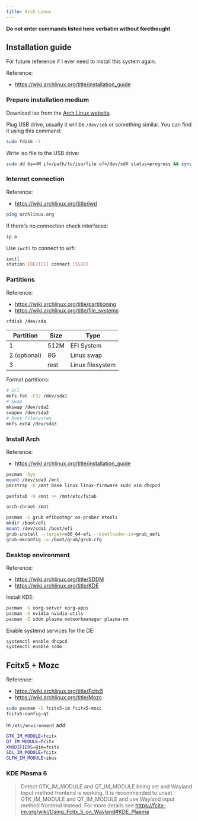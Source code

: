 ```yaml
---
title: Arch Linux
---
```


**Do not enter commands listed here verbatim without forethought**


## Installation guide

For future reference if I ever need to install this system again.

Reference:
- https://wiki.archlinux.org/title/installation_guide

### Prepare installation medium

Download iso from the [Arch Linux website](https://archlinux.org/download/).

Plug USB drive, usually it will be `/dev/sdb` or something similar. You can find it using this command:

```sh
sudo fdisk -l
```

Write iso file to the USB drive:

```sh
sudo dd bs=4M if=/path/to/iso/file of=/dev/sdX status=progress && sync
```

### Internet connection

Reference:
- https://wiki.archlinux.org/title/iwd

```sh
ping archlinux.org
```

If there's no connection check interfaces:
```sh
ip a
```

Use `iwctl` to connect to wifi:

```sh
iwctl
station [DEVICE] connect [SSID]
```

### Partitions

Reference:
- https://wiki.archlinux.org/title/partitioning
- https://wiki.archlinux.org/title/file_systems

```sh
cfdisk /dev/sda
```

| Partition    | Size | Type             |
| ------------ | ---- | ---------------- |
| 1            | 512M | EFI System       |
| 2 (optional) | 8G   | Linux swap       |
| 3            | rest | Linux filesystem |


Format partitions:

```sh
# EFI
mkfs.fat -F32 /dev/sda1
# Swap
mkswap /dev/sda2
swapon /dev/sda2
# Root filesystem
mkfs.ext4 /dev/sda3
```

### Install Arch

Reference:
- https://wiki.archlinux.org/title/installation_guide

```sh
pacman -Syy
mount /dev/sda3 /mnt
pacstrap -K /mnt base linux linux-firmware sudo vim dhcpcd
```

```sh
genfstab -U /mnt >> /mnt/etc/fstab
```

```sh
arch-chroot /mnt
```

```sh
pacman -S grub efibootmgr os-prober mtools
mkdir /boot/efi
mount /dev/sda1 /boot/efi
grub-install --target=x86_64-efi --bootloader-id=grub_uefi
grub-mkconfig -o /boot/grub/grub.cfg
```

### Desktop environment

Reference:
- https://wiki.archlinux.org/title/SDDM
- https://wiki.archlinux.org/title/KDE

Install KDE:

```sh
pacman -S xorg-server xorg-apps
pacman -S nvidia nvidia-utils
pacman -S sddm plasma networkmanager plasma-nm
```

Enable systemd services for the DE:

```sh
systemctl enable dhcpcd
systemctl enable sddm
```


## Fcitx5 + Mozc

Reference:
- https://wiki.archlinux.org/title/Fcitx5
- https://wiki.archlinux.org/title/Mozc

```sh
sudo pacman -S fcitx5-im fcitx5-mozc
fcitx5-config-qt
```

In `/etc/environment` add:

```sh
GTK_IM_MODULE=fcitx
QT_IM_MODULE=fcitx
XMODIFIERS=@im=fcitx
SDL_IM_MODULE=fcitx
GLFW_IM_MODULE=ibus
```

### KDE Plasma 6

> Detect GTK_IM_MODULE and QT_IM_MODULE being set and Wayland Input method
> frontend is working. It is recommended to unset GTK_IM_MODULE and
> QT_IM_MODULE and use Wayland input method frontend instead. For more details
> see https://fcitx-im.org/wiki/Using_Fcitx_5_on_Wayland#KDE_Plasma 

